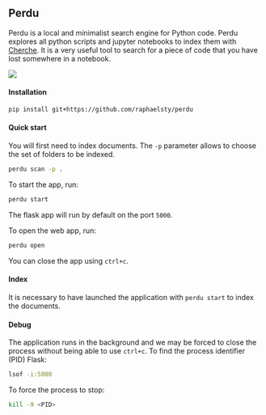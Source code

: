 ## Perdu

Perdu is a local and minimalist search engine for Python code. Perdu explores all python scripts and
jupyter notebooks to index them with [Cherche](https://github.com/raphaelsty/cherche). It is a very useful tool to search for a piece of code that you have lost somewhere in a notebook.

![](perdu.gif)

#### Installation

```sh
pip install git+https://github.com/raphaelsty/perdu
```

#### Quick start

You will first need to index documents. The `-p` parameter allows to choose the set of folders to be indexed.

```sh
perdu scan -p .
```

To start the app, run:

```sh
perdu start
```

The flask app will run by default on the port `5000`.

To open the web app, run:

```sh
perdu open
```

You can close the app using `ctrl+c`.

#### Index

It is necessary to have launched the application with `perdu start` to index the documents.

#### Debug

The application runs in the background and we may be forced to close the process without being able to use `ctrl+c`. To find the process identifier (PID) Flask:

```sh
lsof -i:5000
```

To force the process to stop:

```sh
kill -9 <PID>
```
